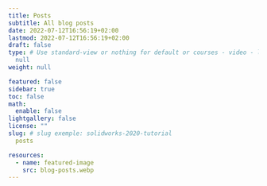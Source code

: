 ```yaml
---
title: Posts
subtitle: All blog posts
date: 2022-07-12T16:56:19+02:00
lastmod: 2022-07-12T16:56:19+02:00
draft: false
type: # Use standard-view or nothing for default or courses - video - landingpage 
  null
weight: null

featured: false
sidebar: true
toc: false
math:
  enable: false
lightgallery: false
license: ""
slug: # slug exemple: solidworks-2020-tutorial
  posts

resources:
  - name: featured-image
    src: blog-posts.webp
---
```

